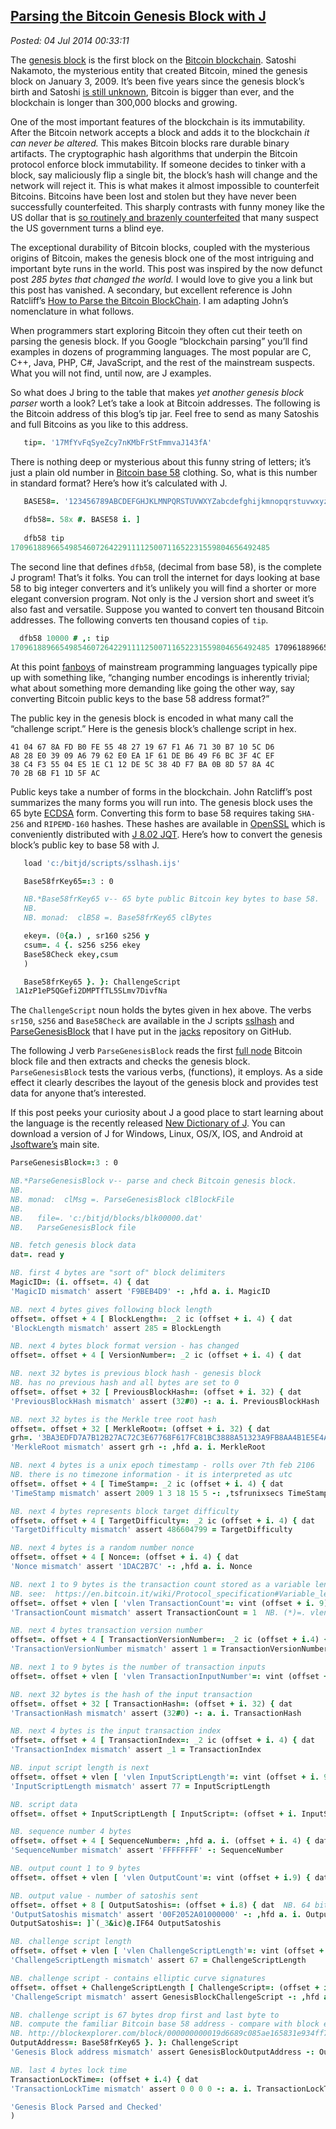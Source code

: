  
[Parsing the Bitcoin Genesis Block with J](http://bakerjd99.wordpress.com/2014/07/03/parsing-the-bitcoin-genesis-block-with-j/)
-------------------------------------------------------------------------------------------------------------------------------

*Posted: 04 Jul 2014 00:33:11*

The [genesis block](https://en.bitcoin.it/wiki/Genesis_block) is the
first block on the [Bitcoin blockchain](https://blockexplorer.com/).
Satoshi Nakamoto, the mysterious entity that created Bitcoin, mined the
genesis block on January 3, 2009. It’s been five years since the genesis
block’s birth and Satoshi [is still
unknown](http://en.wikipedia.org/wiki/Satoshi_Nakamoto), Bitcoin is
bigger than ever, and the blockchain is longer than 300,000 blocks and
growing.

One of the most important features of the blockchain is its
immutability. After the Bitcoin network accepts a block and adds it to
the blockchain *it can never be altered.* This makes Bitcoin blocks rare
durable binary artifacts. The cryptographic hash algorithms that
underpin the Bitcoin protocol enforce block immutability. If someone
decides to tinker with a block, say maliciously flip a single bit, the
block’s hash will change and the network will reject it. This is what
makes it almost impossible to counterfeit Bitcoins. Bitcoins have been
lost and stolen but they have never been successfully counterfeited.
This sharply contrasts with funny money like the US dollar that is [so
routinely and brazenly
counterfeited](http://www.npr.org/blogs/money/2013/09/05/219264902/the-world-capital-of-counterfeit-dollars)
that many suspect the US government turns a blind eye.

The exceptional durability of Bitcoin blocks, coupled with the
mysterious origins of Bitcoin, makes the genesis block one of the most
intriguing and important byte runs in the world. This post was inspired
by the now defunct post *285 bytes that changed the world.* I would love
to give you a link but this post has vanished. A secondary, but
excellent reference is John Ratcliff’s [How to Parse the Bitcoin
BlockChain](http://codesuppository.blogspot.com/2014/01/how-to-parse-bitcoin-blockchain.html).
I am adapting John’s nomenclature in what follows.

When programmers start exploring Bitcoin they often cut their teeth on
parsing the genesis block. If you Google “blockchain parsing” you’ll
find examples in dozens of programming languages. The most popular are
C, C++, Java, PHP, C\#, JavaScript, and the rest of the mainstream
suspects. What you will not find, until now, are J examples.

So what does J bring to the table that makes *yet another genesis block
parser* worth a look? Let’s take a look at Bitcoin addresses. The
following is the Bitcoin address of this blog’s tip jar. Feel free to
send as many Satoshis and full Bitcoins as you like to this address.

```J
   tip=. '17MfYvFqSyeZcy7nKMbFrStFmmvaJ143fA'
```

There is nothing deep or mysterious about this funny string of letters;
it’s just a plain old number in [Bitcoin base
58](https://en.bitcoin.it/wiki/Base58Check_encoding) clothing. So, what
is this number in standard format? Here’s how it’s calculated with J.

```J
   BASE58=. '123456789ABCDEFGHJKLMNPQRSTUVWXYZabcdefghijkmnopqrstuvwxyz'
 
   dfb58=. 58x #. BASE58 i. ]
 
   dfb58 tip
1709618896654985460726422911112500711652231559804656492485
```

The second line that defines `dfb58`, (decimal from base 58), is the
complete J program! That’s it folks. You can troll the internet for days
looking at base 58 to big integer converters and it’s unlikely you will
find a shorter or more elegant conversion program. Not only is the J
version short and sweet it’s also fast and versatile. Suppose you wanted
to convert ten thousand Bitcoin addresses. The following converts ten
thousand copies of `tip`.

```J
  dfb58 10000 # ,: tip
1709618896654985460726422911112500711652231559804656492485 17096188966549854607264...
```

At this point
[fanboys](http://www.urbandictionary.com/define.php?term=fanboy) of
mainstream programming languages typically pipe up with something like,
“changing number encodings is inherently trivial; what about something
more demanding like going the other way, say converting Bitcoin public
keys to the base 58 address format?”

The public key in the genesis block is encoded in what many call the
“challenge script.” Here is the genesis block’s challenge script in hex.


    41 04 67 8A FD B0 FE 55 48 27 19 67 F1 A6 71 30 B7 10 5C D6 
    A8 28 E0 39 09 A6 79 62 E0 EA 1F 61 DE B6 49 F6 BC 3F 4C EF 
    38 C4 F3 55 04 E5 1E C1 12 DE 5C 38 4D F7 BA 0B 8D 57 8A 4C 
    70 2B 6B F1 1D 5F AC 

Public keys take a number of forms in the blockchain. John Ratcliff’s
post summarizes the many forms you will run into. The genesis block uses
the 65 byte
[ECDSA](http://blog.cloudflare.com/ecdsa-the-digital-signature-algorithm-of-a-better-internet)
form. Converting this form to base 58 requires taking `SHA-256` and
`RIPEMD-160` hashes. These hashes are available in
[OpenSSL](http://www.openssl.org/) which is conveniently distributed
with [J 8.02
JQT](http://www.jsoftware.com/jwiki/Guides/Qt%20IDE/Install). Here’s how
to convert the genesis block’s public key to base 58 with J.

```J
   load 'c:/bitjd/scripts/sslhash.ijs'

   Base58frKey65=:3 : 0

   NB.*Base58frKey65 v-- 65 byte public Bitcoin key bytes to base 58.
   NB.
   NB. monad:  clB58 =. Base58frKey65 clBytes

   ekey=. (0{a.) , sr160 s256 y
   csum=. 4 {. s256 s256 ekey
   Base58Check ekey,csum
   )

   Base58frKey65 }. }: ChallengeScript
 1A1zP1eP5QGefi2DMPTfTL5SLmv7DivfNa
```

The `ChallengeScript` noun holds the bytes given in hex above. The verbs
`sr150`, `s256` and `Base58Check` are available in the J scripts
[sslhash](https://github.com/bakerjd99/jacks/blob/master/bitcoin/sslhash.ijs)
and
[ParseGenesisBlock](https://github.com/bakerjd99/jacks/blob/master/bitcoin/ParseGenesisBlock.ijs)
that I have put in the [jacks](https://github.com/bakerjd99/jacks)
repository on GitHub.

The following J verb `ParseGenesisBlock` reads the first [full
node](https://bitcoin.org/en/download) Bitcoin block file and then
extracts and checks the genesis block. `ParseGenesisBlock` tests the
various verbs, (functions), it employs. As a side effect it clearly
describes the layout of the genesis block and provides test data for
anyone that’s interested.

If this post peeks your curiosity about J a good place to start learning
about the language is the recently released [New Dictionary of
J](http://www.jsoftware.com/jwiki/Vocabulary/HowNuVoc). You can download
a version of J for Windows, Linux, OS/X, IOS, and Android at
[Jsoftware’s](http://www.jsoftware.com/) main site.

```J
ParseGenesisBlock=:3 : 0

NB.*ParseGenesisBlock v-- parse and check Bitcoin genesis block.
NB.
NB. monad:  clMsg =. ParseGenesisBlock clBlockFile
NB.
NB.   file=. 'c:/bitjd/blocks/blk00000.dat'
NB.   ParseGenesisBlock file

NB. fetch genesis block data
dat=. read y

NB. first 4 bytes are "sort of" block delimiters
MagicID=: (i. offset=. 4) { dat
'MagicID mismatch' assert 'F9BEB4D9' -: ,hfd a. i. MagicID

NB. next 4 bytes gives following block length
offset=. offset + 4 [ BlockLength=: _2 ic (offset + i. 4) { dat
'BlockLength mismatch' assert 285 = BlockLength

NB. next 4 bytes block format version - has changed
offset=. offset + 4 [ VersionNumber=: _2 ic (offset + i. 4) { dat

NB. next 32 bytes is previous block hash - genesis block
NB. has no previous hash and all bytes are set to 0
offset=. offset + 32 [ PreviousBlockHash=: (offset + i. 32) { dat
'PreviousBlockHash mismatch' assert (32#0) -: a. i. PreviousBlockHash

NB. next 32 bytes is the Merkle tree root hash
offset=. offset + 32 [ MerkleRoot=: (offset + i. 32) { dat
grh=. '3BA3EDFD7A7B12B27AC72C3E67768F617FC81BC3888A51323A9FB8AA4B1E5E4A'
'MerkleRoot mismatch' assert grh -: ,hfd a. i. MerkleRoot

NB. next 4 bytes is a unix epoch timestamp - rolls over 7th feb 2106
NB. there is no timezone information - it is interpreted as utc
offset=. offset + 4 [ TimeStamp=: _2 ic (offset + i. 4) { dat
'TimeStamp mismatch' assert 2009 1 3 18 15 5 -: ,tsfrunixsecs TimeStamp

NB. next 4 bytes represents block target difficulty
offset=. offset + 4 [ TargetDifficulty=: _2 ic (offset + i. 4) { dat
'TargetDifficulty mismatch' assert 486604799 = TargetDifficulty

NB. next 4 bytes is a random number nonce
offset=. offset + 4 [ Nonce=: (offset + i. 4) { dat
'Nonce mismatch' assert '1DAC2B7C' -: ,hfd a. i. Nonce

NB. next 1 to 9 bytes is the transaction count stored as a variable length integer
NB. see:  https://en.bitcoin.it/wiki/Protocol_specification#Variable_length_integer
offset=. offset + vlen [ 'vlen TransactionCount'=: vint (offset + i. 9) { dat
'TransactionCount mismatch' assert TransactionCount = 1  NB. (*)=. vlen

NB. next 4 bytes transaction version number
offset=. offset + 4 [ TransactionVersionNumber=: _2 ic (offset + i.4) { dat
'TransactionVersionNumber mismatch' assert 1 = TransactionVersionNumber

NB. next 1 to 9 bytes is the number of transaction inputs
offset=. offset + vlen [ 'vlen TransactionInputNumber'=: vint (offset + i. 9) { dat

NB. next 32 bytes is the hash of the input transaction
offset=. offset + 32 [ TransactionHash=: (offset + i. 32) { dat
'TransactionHash mismatch' assert (32#0) -: a. i. TransactionHash

NB. next 4 bytes is the input transaction index
offset=. offset + 4 [ TransactionIndex=: _2 ic (offset + i. 4) { dat
'TransactionIndex mismatch' assert _1 = TransactionIndex

NB. input script length is next
offset=. offset + vlen [ 'vlen InputScriptLength'=: vint (offset + i. 9) { dat
'InputScriptLength mismatch' assert 77 = InputScriptLength

NB. script data
offset=. offset + InputScriptLength [ InputScript=: (offset + i. InputScriptLength) { dat

NB. sequence number 4 bytes
offset=. offset + 4 [ SequenceNumber=: ,hfd a. i. (offset + i. 4) { dat
'SequenceNumber mismatch' assert 'FFFFFFFF' -: SequenceNumber

NB. output count 1 to 9 bytes
offset=. offset + vlen [ 'vlen OutputCount'=: vint (offset + i.9) { dat

NB. output value - number of satoshis sent
offset=. offset + 8 [ OutputSatoshis=: (offset + i.8) { dat  NB. 64 bit unsigned integer
'OutputSatoshis mismatch' assert '00F2052A01000000' -: ,hfd a. i. OutputSatoshis
OutputSatoshis=: ]`(_3&ic)@.IF64 OutputSatoshis

NB. challenge script length
offset=. offset + vlen [ 'vlen ChallengeScriptLength'=: vint (offset + i.9) { dat
'ChallengeScriptLength mismatch' assert 67 = ChallengeScriptLength

NB. challenge script - contains elliptic curve signatures
offset=. offset + ChallengeScriptLength [ ChallengeScript=: (offset + i. ChallengeScriptLength) { dat
'ChallengeScript mismatch' assert GenesisBlockChallengeScript -: ,hfd a. i. ChallengeScript

NB. challenge script is 67 bytes drop first and last byte to
NB. compute the familiar Bitcoin base 58 address - compare with block explorer
NB. http://blockexplorer.com/block/000000000019d6689c085ae165831e934ff763ae46a2a6c172b3f1b60a8ce26f
OutputAddress=: Base58frKey65 }. }: ChallengeScript
'Genesis Block address mismatch' assert GenesisBlockOutputAddress -: OutputAddress

NB. last 4 bytes lock time
TransactionLockTime=: (offset + i.4) { dat
'TransactionLockTime mismatch' assert 0 0 0 0 -: a. i. TransactionLockTime

'Genesis Block Parsed and Checked'
)
```